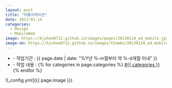 ```yaml
---
layout: post
title: "어플리케이션"
date: 2013-01-14
categories:
  - Design
  - MobileWeb
image: https://kjuhee0712.github.io/images/pages/20130114_wd_mobile.jpg
image-sm: https://kjuhee0712.github.io/images/thumbs/20130114_wd_mobile.jpg
---
```


<ul class="inform">
	<li class="preview__date" itemprop="datePublished" datetime="{{ page.date | date_to_xmlschema }}">- 작업기간 : {{ page.date | date: "%Y년 %-m월부터 약 %-d개월 이내" }}</li>
	<li class="preview__catetory" itemprop="catetory">- 작업 내용 :
		{% for categories in page.categories %}
           <a href="/category/{{ categories }}/">#{{ categories }}</a>     
      	{% endfor %}</li>
</ul>

![_config.yml]({{ page.image }})


